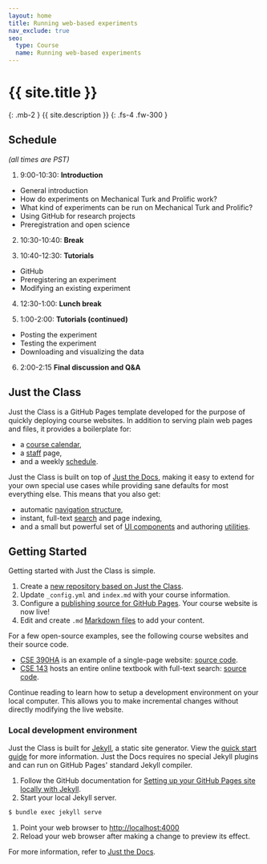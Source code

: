 ```yaml
---
layout: home
title: Running web-based experiments
nav_exclude: true
seo:
  type: Course
  name: Running web-based experiments
---
```


# {{ site.title }}
{: .mb-2 }
{{ site.description }}
{: .fs-4 .fw-300 }

## Schedule

_(all times are PST)_

1. 9:00-10:30: **Introduction**
  - General introduction
  - How do experiments on Mechanical Turk and Prolific work?
  - What kind of experiments can be run on Mechanical Turk and Prolific?
  - Using GitHub for research projects
  - Preregistration and open science

2. 10:30-10:40: **Break**

3. 10:40-12:30: **Tutorials**
  - GitHub
  - Preregistering an experiment
  - Modifying an existing experiment

4. 12:30-1:00: **Lunch break**

5. 1:00-2:00: **Tutorials (continued)**
  - Posting the experiment
  - Testing the experiment
  - Downloading and visualizing the data
 
 6. 2:00-2:15 **Final discussion and Q&A**
  



## Just the Class

Just the Class is a GitHub Pages template developed for the purpose of quickly deploying course websites. In addition to serving plain web pages and files, it provides a boilerplate for:

- a [course calendar](calendar.md),
- a [staff](staff.md) page,
- and a weekly [schedule](schedule.md).

Just the Class is built on top of [Just the Docs](https://github.com/pmarsceill/just-the-docs), making it easy to extend for your own special use cases while providing sane defaults for most everything else. This means that you also get:

- automatic [navigation structure](https://pmarsceill.github.io/just-the-docs/docs/navigation-structure/),
- instant, full-text [search](https://pmarsceill.github.io/just-the-docs/docs/search/) and page indexing,
- and a small but powerful set of [UI components](https://pmarsceill.github.io/just-the-docs/docs/ui-components) and authoring [utilities](https://pmarsceill.github.io/just-the-docs/docs/utilities).

## Getting Started

Getting started with Just the Class is simple.

1. Create a [new repository based on Just the Class](https://github.com/kevinlin1/just-the-class/generate).
1. Update `_config.yml` and `index.md` with your course information.
1. Configure a [publishing source for GitHub Pages](https://help.github.com/en/articles/configuring-a-publishing-source-for-github-pages). Your course website is now live!
1. Edit and create `.md` [Markdown files](https://guides.github.com/features/mastering-markdown/) to add your content.

For a few open-source examples, see the following course websites and their source code.

- [CSE 390HA](https://courses.cs.washington.edu/courses/cse390ha/20au/) is an example of a single-page website: [source code](https://gitlab.cs.washington.edu/cse390ha/20au/website).
- [CSE 143](https://courses.cs.washington.edu/courses/cse143/20au/) hosts an entire online textbook with full-text search: [source code](https://gitlab.cs.washington.edu/cse143/20au/website).

Continue reading to learn how to setup a development environment on your local computer. This allows you to make incremental changes without directly modifying the live website.

### Local development environment

Just the Class is built for [Jekyll](https://jekyllrb.com), a static site generator. View the [quick start guide](https://jekyllrb.com/docs/) for more information. Just the Docs requires no special Jekyll plugins and can run on GitHub Pages' standard Jekyll compiler.

1. Follow the GitHub documentation for [Setting up your GitHub Pages site locally with Jekyll](https://help.github.com/en/articles/setting-up-your-github-pages-site-locally-with-jekyll).
1. Start your local Jekyll server.
```bash
$ bundle exec jekyll serve
```
1. Point your web browser to [http://localhost:4000](http://localhost:4000)
1. Reload your web browser after making a change to preview its effect.

For more information, refer to [Just the Docs](https://pmarsceill.github.io/just-the-docs/).
